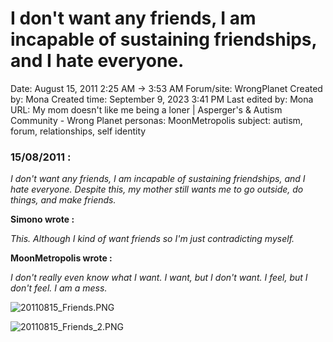 # I don't want any friends, I am incapable of sustaining friendships, and I hate everyone.

Date: August 15, 2011 2:25 AM → 3:53 AM
Forum/site: WrongPlanet
Created by: Mona
Created time: September 9, 2023 3:41 PM
Last edited by: Mona
URL: My mom doesn't like me being a loner | Asperger's & Autism Community - Wrong Planet
personas: MoonMetropolis
subject: autism, forum, relationships, self identity

### **15/08/2011 :**

*I don't want any friends, I am incapable of sustaining friendships, and I hate everyone. Despite this, my mother still wants me to go outside, do things, and make friends.*

**Simono wrote :**

*This. Although I kind of want friends so I'm just contradicting myself.*

**MoonMetropolis wrote :**

*I don't really even know what I want. I want, but I don't want. I feel, but I don't feel. I am a mess.*

![20110815_Friends.PNG](../../../Joshua%E2%80%99s%20personas%20&%20victimes%2047f302c3ee7140169d02d7ecbb1b2b4c/Rushes%20Personas%2026f0f60550004a05bb97f11a02504bf4/Threads%20MoonMetropolis%20Wrong%20Planet%201218040f12ce4d4c88a7533017568e89/20110815_Friends.png)

![20110815_Friends_2.PNG](../../../Joshua%E2%80%99s%20personas%20&%20victimes%2047f302c3ee7140169d02d7ecbb1b2b4c/Rushes%20Personas%2026f0f60550004a05bb97f11a02504bf4/Threads%20MoonMetropolis%20Wrong%20Planet%201218040f12ce4d4c88a7533017568e89/20110815_Friends_2.png)